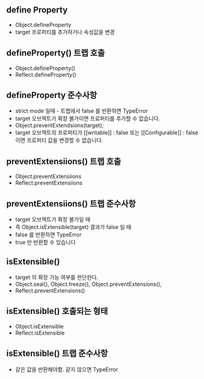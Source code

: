 

## define Property
- Object.defineProperty
- target 프로퍼티를 추가하거나 속성값을 변경

## defineProperty() 트랩 호출
- Object.defineProperty() 
- Reflect.defineProperty()

## defineProperty 준수사항
- strict mode 일때 - 트랩에서 false 를 반환하면 TypeError
- target 오브젝트가 확장 불가이면  프로퍼티를 추가할 수 없습니다. 
- Object.preventExtendsions(target);
- target 오브젝트의 프로퍼티가 [[writable]] : false 또는 [[Configurable]] : false 이면 프로퍼티 값을 변경할 수 없습니다. 


## preventExtensiions() 트랩 호출
- Object.preventExtensiions
- Reflect.preventExtensiions

## preventExtensiions() 트랩 준수사항
- target 오브젝트가 확장 불가일 때
- 즉 Object.isExtensible(target) 결과가 false 일 때
- false 를 반환하면 TypeError
- true 만 반환할 수 있습니다


## isExtensible()
- target 의 확장 가능 여부를 판단한다.
- Object.seal(), Object.freeze(), Object.preventExtensions(), 
- Reflect.preventExtensions()

## isExtensible() 호출되는 형태
- Object.isExtensible
- Reflect.isExtensible

## isExtensible() 트랩 준수사항
- 같은 값을 반환해야함. 같지 않으면 TypeError
